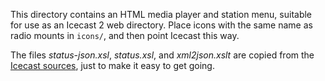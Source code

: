 This directory contains an HTML media player and station menu,
suitable for use as an Icecast 2 web directory. Place icons with the
same name as radio mounts in `icons/`, and then point Icecast this
way.

The files *status-json.xsl*, *status.xsl*, and *xml2json.xslt* are
copied from the [Icecast sources][ic], just to make it easy to get
going.

  [ic]: https://gitlab.xiph.org/xiph/icecast-server/
